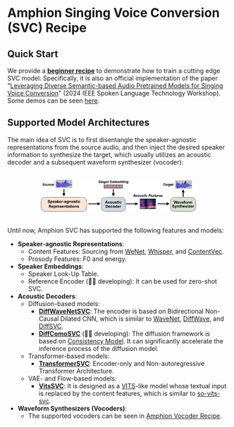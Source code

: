 # Amphion Singing Voice Conversion (SVC) Recipe

## Quick Start

We provide a **[beginner recipe](MultipleContentsSVC)** to demonstrate how to train a cutting edge SVC model. Specifically, it is also an official implementation of the paper "[Leveraging Diverse Semantic-based Audio Pretrained Models for Singing Voice Conversion](https://arxiv.org/abs/2310.11160)" (2024 IEEE Spoken Language Technology Workshop). Some demos can be seen [here](https://www.zhangxueyao.com/data/MultipleContentsSVC/index.html).

## Supported Model Architectures

The main idea of SVC is to first disentangle the speaker-agnostic representations from the source audio, and then inject the desired speaker information to synthesize the target, which usually utilizes an acoustic decoder and a subsequent waveform synthesizer (vocoder):

<br>
<div align="center">
  <img src="../../imgs/svc/pipeline.png" width="70%">
</div>
<br>

Until now, Amphion SVC has supported the following features and models:

- **Speaker-agnostic Representations**:
  - Content Features: Sourcing from [WeNet](https://github.com/wenet-e2e/wenet), [Whisper](https://github.com/openai/whisper), and [ContentVec](https://github.com/auspicious3000/contentvec).
  - Prosody Features: F0 and energy.
- **Speaker Embeddings**:
  - Speaker Look-Up Table.
  - Reference Encoder (👨‍💻 developing): It can be used for zero-shot SVC.
- **Acoustic Decoders**:
  - Diffusion-based models:
    - **[DiffWaveNetSVC](MultipleContentsSVC)**: The encoder is based on Bidirectional Non-Causal Dilated CNN, which is similar to [WaveNet](https://arxiv.org/pdf/1609.03499.pdf), [DiffWave](https://openreview.net/forum?id=a-xFK8Ymz5J), and [DiffSVC](https://ieeexplore.ieee.org/document/9688219).
    - **[DiffComoSVC](DiffComoSVC)** (👨‍💻 developing): The diffusion framework is based on [Consistency Model](https://proceedings.mlr.press/v202/song23a.html). It can significantly accelerate the inference process of the diffusion model.
  - Transformer-based models:
    - **[TransformerSVC](TransformerSVC)**: Encoder-only and Non-autoregressive Transformer Architecture.
  - VAE- and Flow-based models:
    - **[VitsSVC](VitsSVC)**: It is designed as a [VITS](https://arxiv.org/abs/2106.06103)-like model whose textual input is replaced by the content features, which is similar to [so-vits-svc](https://github.com/svc-develop-team/so-vits-svc).
- **Waveform Synthesizers (Vocoders)**:
  - The supported vocoders can be seen in [Amphion Vocoder Recipe](../vocoder/README.md).
